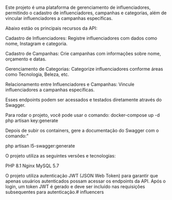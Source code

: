 Este projeto é uma plataforma de gerenciamento de influenciadores, permitindo o cadastro de influenciadores, campanhas e categorias, além de vincular influenciadores a campanhas específicas.

Abaixo estão os principais recursos da API:

Cadastro de Influenciadores: Registre influenciadores com dados como nome, Instagram e categoria.

Cadastro de Campanhas: Crie campanhas com informações sobre nome, orçamento e datas.

Gerenciamento de Categorias: Categorize influenciadores conforme áreas como Tecnologia, Beleza, etc.

Relacionamento entre Influenciadores e Campanhas: Vincule influenciadores a campanhas específicas.

Esses endpoints podem ser acessados e testados diretamente através do Swagger.

Para rodar o projeto, você pode usar o comando:
docker-compose up -d
php artisan key:generate

Depois de subir os containers, gere a documentação do Swagger com o comando:"

php artisan l5-swagger:generate


O projeto utiliza as seguintes versões e tecnologias:

PHP 8.1
Nginx
MySQL 5.7

O projeto utiliza autenticação JWT (JSON Web Token) para garantir que apenas usuários autenticados possam acessar os endpoints da API. Após o login, um token JWT é gerado e deve ser incluído nas requisições subsequentes para autenticação.# influencers
